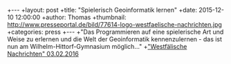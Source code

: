 +---
 +layout: post
 +title:  "Spielerisch Geoinformatik lernen"
 +date:   2015-12-10 12:00:00
 +author: Thomas
 +thumbnail: http://www.presseportal.de/bild/77614-logo-westfaelische-nachrichten.jpg
 +categories: press
 +---
 +"Das Programmieren auf eine spielerische Art und Weise zu erlernen und die Welt der Geoinformatik kennenzulernen - das ist nun am Wilhelm-Hittorf-Gymnasium möglich..."
 +<a href="http://www.wn.de/" target="_blank">"Westfälische Nachrichten" 03.02.2016</a>
